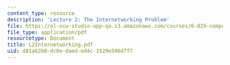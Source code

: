 ```yaml
---
content_type: resource
description: 'Lecture 2: The Internetworking Problem'
file: https://ol-ocw-studio-app-qa.s3.amazonaws.com/courses/6-829-computer-networks-fall-2002/d81a62b0dc0edaeded4c1529e596d7f7_L2Internetworking.pdf
file_type: application/pdf
resourcetype: Document
title: L2Internetworking.pdf
uid: d81a62b0-dc0e-daed-ed4c-1529e596d7f7
---
```

